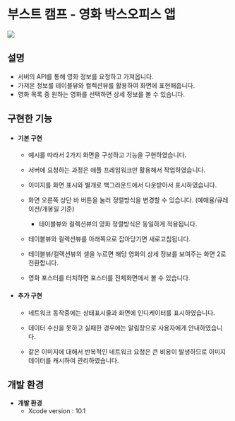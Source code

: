 # 부스트 캠프 - 영화 박스오피스 앱

![](https://user-images.githubusercontent.com/20294786/50050490-a7b90a00-013f-11e9-8be4-89e8893ceb37.png)

## 설명

- 서버의 API를 통해 영화 정보를 요청하고 가져옵니다.
- 가져온 정보를 테이블뷰와 컬렉션뷰를 활용하여 화면에 표현해줍니다.
- 영화 목록 중 원하는 영화를 선택하면 상세 정보를 볼 수 있습니다.



## 구현한 기능

- #### 기본 구현

  - 예시를 따라서 2가지 화면을 구성하고 기능을 구현하였습니다.

  - 서버에 요청하는 과정은 애플 프레임워크만 활용해서 작업하였습니다.
  - 이미지를 화면 표시와 별개로 백그라운드에서 다운받아서 표시하였습니다.
  - 화면 오른쪽 상단 바 버튼을 눌러 정렬방식을 변경할 수 있습니다. (예매율/큐레이션/개봉일 기준)
    - 테이블뷰와 컬렉션뷰의 영화 정렬방식은 동일하게 적용됩니다.
  - 테이블뷰와 컬렉션뷰를 아래쪽으로 잡아당기면 새로고침됩니다.
  - 테이블뷰/컬렉션뷰의 셀을 누르면 해당 영화의 상세 정보를 보여주는 화면 2로 전환합니다.
  - 영화 포스터를 터치하면 포스터를 전체화면에서 볼 수 있습니다.

- #### 추가 구현

  - 네트워크 동작중에는 상태표시줄과 화면에 인디케이터를 표시하였습니다.
  - 데이터 수신을 못하고 실패한 경우에는 알림창으로 사용자에게 안내하였습니다.

  - 같은 이미지에 대해서 반복적인 네트워크 요청은 큰 비용이 발생하므로 이미지 데이터를 캐시하여 관리하였습니다.


## 개발 환경

- **개발 환경**
  - Xcode version : 10.1